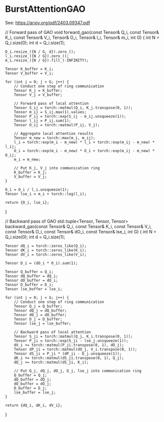 # BurstAttentionGAO

See:
https://arxiv.org/pdf/2403.09347.pdf

// Forward pass of GAO
void forward_gao(const Tensor& Q_i, const Tensor& K_i, const Tensor& V_i,
                 Tensor& O_i, Tensor& l_i, Tensor& m_i, int G) {
    int N = Q_i.size(0);
    int d = Q_i.size(1);
    
    O_i.resize_({N / G, d}).zero_();
    l_i.resize_({N / G}).zero_();
    m_i.resize_({N / G}).fill_(-INFINITY);
    
    Tensor K_buffer = K_i;
    Tensor V_buffer = V_i;
    
    for (int j = 0; j < G; j++) {
        // Conduct one step of ring communication
        Tensor K_j = K_buffer;
        Tensor V_j = V_buffer;
        
        // Forward pass of local attention
        Tensor S_ij = torch::matmul(Q_i, K_j.transpose(0, 1));
        Tensor m_ij = S_ij.max(1).values;
        Tensor P_ij = torch::exp(S_ij - m_ij.unsqueeze(1));
        Tensor l_ij = P_ij.sum(1);
        Tensor O_ij = torch::matmul(P_ij, V_j);
        
        // Aggregate local attention results
        Tensor m_new = torch::max(m_i, m_ij);
        l_i = torch::exp(m_i - m_new) * l_i + torch::exp(m_ij - m_new) * l_ij;
        O_i = torch::exp(m_i - m_new) * O_i + torch::exp(m_ij - m_new) * O_ij;
        m_i = m_new;
        
        // Put K_j, V_j into communication ring
        K_buffer = K_j;
        V_buffer = V_j;
    }
    
    O_i = O_i / l_i.unsqueeze(1);
    Tensor lse_i = m_i + torch::log(l_i);
    
    return {O_i, lse_i};
}

// Backward pass of GAO
std::tuple<Tensor, Tensor, Tensor> backward_gao(const Tensor& Q_i, const Tensor& K_i, const Tensor& V_i,
                                                const Tensor& O_i, const Tensor& dO_i, const Tensor& lse_i, int G) {
    int N = Q_i.size(0);
    int d = Q_i.size(1);
    
    Tensor dQ_i = torch::zeros_like(Q_i);
    Tensor dK_i = torch::zeros_like(K_i);
    Tensor dV_i = torch::zeros_like(V_i);
    
    Tensor D_i = (dO_i * O_i).sum(1);
    
    Tensor Q_buffer = Q_i;
    Tensor dQ_buffer = dQ_i;
    Tensor dO_buffer = dO_i;
    Tensor D_buffer = D_i;
    Tensor lse_buffer = lse_i;
    
    for (int j = 0; j < G; j++) {
        // Conduct one step of ring communication
        Tensor Q_j = Q_buffer;
        Tensor dQ_j = dQ_buffer;
        Tensor dO_j = dO_buffer;
        Tensor D_j = D_buffer;
        Tensor lse_j = lse_buffer;
        
        // Backward pass of local attention
        Tensor S_ji = torch::matmul(Q_j, K_i.transpose(0, 1));
        Tensor P_ji = torch::exp(S_ji - lse_j.unsqueeze(1));
        dV_i += torch::matmul(P_ji.transpose(0, 1), dO_j);
        Tensor dP_ji = torch::matmul(dO_j, V_i.transpose(0, 1));
        Tensor dS_ji = P_ji * (dP_ji - D_j.unsqueeze(1));
        dK_i += torch::matmul(dS_ji.transpose(0, 1), Q_j);
        dQ_j += torch::matmul(dS_ji, K_i);
        
        // Put Q_j, dQ_j, dO_j, D_j, lse_j into communication ring
        Q_buffer = Q_j;
        dQ_buffer = dQ_j;
        dO_buffer = dO_j;
        D_buffer = D_j;
        lse_buffer = lse_j;
    }
    
    return {dQ_i, dK_i, dV_i};
}
